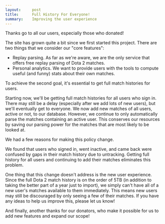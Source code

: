 ```yaml
---
layout:     post
title:      Full History For Everyone!
summary:    Improving the user experience
---
```


Thanks go to all our users, especially those who donated!

The site has grown quite a bit since we first started this project.  There are two things that we consider our "core features":
* Replay parsing.  As far as we're aware, we are the only service that offers free replay parsing of Dota 2 matches.
* Personal analytics.  We want to provide users with the tools to compute useful (and funny) stats about their own matches.

To achieve the second goal, it's essential to get full match histories for users.

Starting now, we'll be getting full match histories for all users who sign in.
There may still be a delay (especially after we add lots of new users), but we'll eventually get to everyone.
We now add new matches of all users, active or not, to our database.
However, we continue to only automatically parse the matches containing an active user.
This conserves our resources by saving our parsing power for the matches that are most likely to be looked at.

We had a few reasons for making this policy change.

We found that users who signed in, went inactive, and came back were confused by gaps in their match history due to untracking.
Getting full history for all users and continuing to add their matches eliminates this problem.

One thing that this change doesn't address is the new user experience.
Since the full Dota 2 match history is on the order of 5TB (in addition to taking the better part of a year just to import), we simply can't have all of a new user's matches available to them immediately.
This means new users may still be discouraged by only seeing a few of their matches.
If you have any ideas to help us improve this, please let us know!

And finally, another thanks for our donators, who make it possible for us to add new features and expand our scope!

